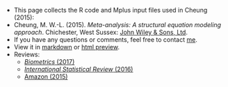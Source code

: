 * This page collects the R code and Mplus input files used in Cheung (2015):
* Cheung, M. W.-L. (2015). *Meta-analysis: A structural equation modeling approach*. Chichester, West Sussex: [John Wiley & Sons, Ltd](http://www.wiley.com/WileyCDA/WileyTitle/productCd-1119993431.html).
* If you have any questions or comments, feel free to contact [me](http://courses.nus.edu.sg/course/psycwlm/Internet/).
* View it in [markdown](https://github.com/mikewlcheung/metaSEM-book/blob/master/metaSEMbook.md) or [html preview](https://htmlpreview.github.io/?https://github.com/mikewlcheung/metaSEM-book/blob/master/metaSEMbook.html).
* Reviews:
    + [*Biometrics* (2017)](https://github.com/mikewlcheung/metaSEM-book/blob/master/reviews/Biometrics.pdf)
    + [*International Statistical Review* (2016)](https://github.com/mikewlcheung/metaSEM-book/blob/master/reviews/insr12174.pdf)
    * [Amazon (2015)](https://www.amazon.com/gp/customer-reviews/RJL7ZBCN4QLQO/ref=cm_cr_dp_d_rvw_ttl?ie=UTF8&ASIN=1119993431)
